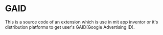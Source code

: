 # GAID
This is a source code of an extension which is use in mit app inventor or it's distribution platforms to get user's GAID(Google Advertising ID).
